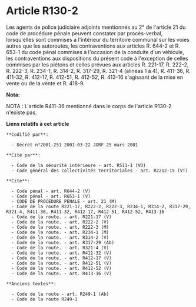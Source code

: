 # Article R130-2

Les agents de police judiciaire adjoints mentionnés au 2° de l'article 21 du code de procédure pénale peuvent constater par
procès-verbal, lorsqu'elles sont commises à l'intérieur du territoire communal sur les voies autres que les autoroutes, les
contraventions aux articles R. 644-2 et R. 653-1 du code pénal commises à l'occasion de la conduite d'un véhicule, les
contraventions aux dispositions du présent code à l'exception de celles commises par les piétons et celles prévues aux
articles R. 221-17, R. 222-2, R. 222-3, R. 234-1, R. 314-2, R. 317-29, R. 321-4 (alinéas 1 à 4), R. 411-36, R. 411-32, R.
412-17, R. 412-51, R. 412-52, R. 413-16 s'agissant de la mise en vente ou de la vente et R. 418-9.

**Nota:**

NOTA : L'article R411-36 mentionné dans le corps de l'article R130-2 n'existe pas.

**Liens relatifs à cet article**

	**Codifié par**:

	  - Décret n°2001-251 2001-03-22 JORF 25 mars 2001

	**Cité par**:

	  - Code de la sécurité intérieure - art. R511-1 (VD)
	  - Code général des collectivités territoriales - art. R2212-15 (VT)

	**Cite**:

	  - Code pénal - art. R644-2 (V)
	  - Code pénal - art. R653-1 (V)
	  - CODE DE PROCEDURE PENALE - art. 21 (M)
	  - Code de la route R221-17, R222-2, R222-3, R234-1, R314-2, R317-29, R321-4, R411-36, R411-32, R412-17, R412-51, R412-52, R413-16
	  - Code de la route. - art. R221-17 (V)
	  - Code de la route. - art. R222-2 (V)
	  - Code de la route. - art. R222-3 (M)
	  - Code de la route. - art. R234-1 (M)
	  - Code de la route. - art. R314-2 (V)
	  - Code de la route. - art. R317-29 (Ab)
	  - Code de la route. - art. R321-4 (V)
	  - Code de la route. - art. R411-32 (V)
	  - Code de la route. - art. R412-17 (V)
	  - Code de la route. - art. R412-51 (V)
	  - Code de la route. - art. R412-52 (V)
	  - Code de la route. - art. R413-16 (V)

	**Anciens textes**:

	  - Code de la route - art. R249-1 (Ab)
	  - Code de la route R249-1
